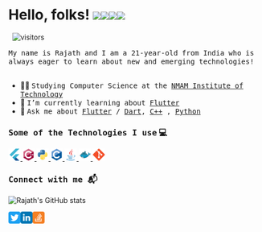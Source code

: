 # Hello, folks! <img src="https://raw.githubusercontent.com/MartinHeinz/MartinHeinz/master/wave.gif" width="30px"><img src="https://emoji.slack-edge.com/T0172CCPGUW/party-blob/d7253707fa13e9ee.gif" width="30"/><img src="https://emoji.slack-edge.com/T0172CCPGUW/party-blob/d7253707fa13e9ee.gif" width="30"/><img src="https://emoji.slack-edge.com/T0172CCPGUW/party-blob/d7253707fa13e9ee.gif" width="30"/>

&nbsp;  ![visitors](https://visitor-badge.glitch.me/badge?page_id=rajatpai)


<samp>
My name is Rajath and I am a 21-year-old from India who is always eager to learn about new and emerging technologies!
</samp>
<br/><br/>

- 👨‍🎓 <samp>Studying Computer Science at the [NMAM Institute of Technology](https://www.nmamit.nitte.edu.in/)<br>
- 🌱 <samp>I’m currently learning about [Flutter](https://www.flutter.dev/)<br>
- 💬 <samp>Ask me about [Flutter](https://www.flutter.dev) / [Dart](https://www.dart.dev), [C++](https://www.cplusplus.com/) , [Python](https://www.python.org/)<br>

### <samp>Some of the Technologies I use</samp> 💻

<a href="https://flutter.dev">
<img src="https://raw.githubusercontent.com/devicons/devicon/master/icons/flutter/flutter-original.svg" width="24px" height="24px" alt="Flutter" />
</a>
<a href="https://www.cplusplus.com/">
<img src="https://raw.githubusercontent.com/devicons/devicon/master/icons/cplusplus/cplusplus-original.svg" alt="react" width="24px" height="24px" />
</a>
<a href="https://www.python.org/">
<img src="https://github.com/devicons/devicon/raw/master/icons/python/python-original.svg" alt="svelte" width="24px" height="24px" />
</a>
<a href="https://www.cprogramming.com/">
<img src="https://github.com/devicons/devicon/raw/master/icons/c/c-original.svg" alt="typescript" width="24px" height="24px" />
</a>
<a href="https://www.java.com/">
<img src="https://github.com/devicons/devicon/raw/master/icons/java/java-original.svg" alt="nodejs" width="24px" height="24px" />
</a>
<a href="https://www.docker.com/">
<img src="https://raw.githubusercontent.com/devicons/devicon/master/icons/docker/docker-original.svg" alt="docker" width="24px" height="24px">
</a>
<a href="https://git-scm.com/">
<img src="https://raw.githubusercontent.com/devicons/devicon/master/icons/git/git-original.svg" alt="git" width="24px" height="24px">
</a>

<br />

### <samp> </samp>



### <samp>Connect with me </samp> 📬
![Rajath's GitHub stats](https://github-readme-stats.vercel.app/api?username=rajatpai&show_icons=true&theme=radical)


<a href="https://twitter.com/rajath__pai">
  <img align="left" alt="DevNicoS Twitter" width="24px" src="https://raw.githubusercontent.com/edent/SuperTinyIcons/099dc12b59179d07d534069bc8551718f786d91a/images/svg/twitter.svg" />
</a>
<a href="https://www.linkedin.com/in/rajath-pai/">
  <img align="left" alt="Nicolas Schlecker Linkdin" width="24px" src="https://raw.githubusercontent.com/edent/SuperTinyIcons/099dc12b59179d07d534069bc8551718f786d91a/images/svg/linkedin.svg" />
</a>
</a>
<a href="https://stackoverflow.com/users/14299457/rajath-pai">
  <img align="left" alt="DevNico Stackoverflow" width="24px" src="https://raw.githubusercontent.com/edent/SuperTinyIcons/master/images/svg/stackoverflow.svg" />
</a><br/><br/>
